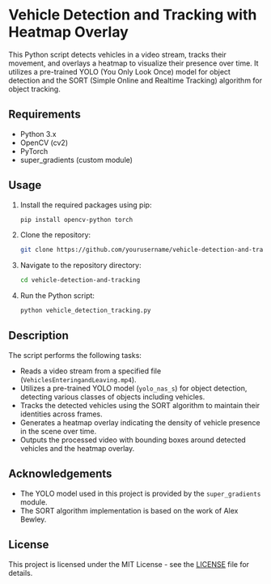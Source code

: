 # Vehicle Detection and Tracking with Heatmap Overlay

This Python script detects vehicles in a video stream, tracks their movement, and overlays a heatmap to visualize their presence over time. It utilizes a pre-trained YOLO (You Only Look Once) model for object detection and the SORT (Simple Online and Realtime Tracking) algorithm for object tracking.

## Requirements

- Python 3.x
- OpenCV (cv2)
- PyTorch
- super_gradients (custom module)

## Usage

1. Install the required packages using pip:
    ```bash
    pip install opencv-python torch
    ```

2. Clone the repository:
    ```bash
    git clone https://github.com/yourusername/vehicle-detection-and-tracking.git
    ```

3. Navigate to the repository directory:
    ```bash
    cd vehicle-detection-and-tracking
    ```

4. Run the Python script:
    ```bash
    python vehicle_detection_tracking.py
    ```

## Description

The script performs the following tasks:
- Reads a video stream from a specified file (`VehiclesEnteringandLeaving.mp4`).
- Utilizes a pre-trained YOLO model (`yolo_nas_s`) for object detection, detecting various classes of objects including vehicles.
- Tracks the detected vehicles using the SORT algorithm to maintain their identities across frames.
- Generates a heatmap overlay indicating the density of vehicle presence in the scene over time.
- Outputs the processed video with bounding boxes around detected vehicles and the heatmap overlay.

## Acknowledgements

- The YOLO model used in this project is provided by the `super_gradients` module.
- The SORT algorithm implementation is based on the work of Alex Bewley.

## License

This project is licensed under the MIT License - see the [LICENSE](LICENSE) file for details.

